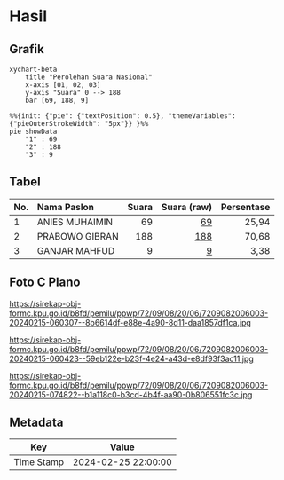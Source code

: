 # Hasil

## Grafik

```mermaid
xychart-beta
    title "Perolehan Suara Nasional"
    x-axis [01, 02, 03]
    y-axis "Suara" 0 --> 188
    bar [69, 188, 9]
```

```mermaid
%%{init: {"pie": {"textPosition": 0.5}, "themeVariables": {"pieOuterStrokeWidth": "5px"}} }%%
pie showData
    "1" : 69
    "2" : 188
    "3" : 9
```

## Tabel

| No. | Nama Paslon    | Suara | Suara (raw) | Persentase |
|:--- |:-------------- | -----:| -----------:| ----------:|
| 1   | ANIES MUHAIMIN | 69    | [69][p-1]   | 25,94      |
| 2   | PRABOWO GIBRAN | 188   | [188][p-2]  | 70,68      |
| 3   | GANJAR MAHFUD  | 9     | [9][p-3]    | 3,38       |


[p-1]: https://github.com/gigit-pemilu/pemilu-2024/blob/main/pilpres/hitung-suara/sub/72-sulawesi-tengah/sub/09-tojo-una-una/sub/08-tojo/sub/2006-uedele/sub/003-tps/sub/paslon-1.txt
[p-2]: https://github.com/gigit-pemilu/pemilu-2024/blob/main/pilpres/hitung-suara/sub/72-sulawesi-tengah/sub/09-tojo-una-una/sub/08-tojo/sub/2006-uedele/sub/003-tps/sub/paslon-2.txt
[p-3]: https://github.com/gigit-pemilu/pemilu-2024/blob/main/pilpres/hitung-suara/sub/72-sulawesi-tengah/sub/09-tojo-una-una/sub/08-tojo/sub/2006-uedele/sub/003-tps/sub/paslon-3.txt

## Foto C Plano

https://sirekap-obj-formc.kpu.go.id/b8fd/pemilu/ppwp/72/09/08/20/06/7209082006003-20240215-060307--8b6614df-e88e-4a90-8d11-daa1857df1ca.jpg

https://sirekap-obj-formc.kpu.go.id/b8fd/pemilu/ppwp/72/09/08/20/06/7209082006003-20240215-060423--59eb122e-b23f-4e24-a43d-e8df93f3ac11.jpg

https://sirekap-obj-formc.kpu.go.id/b8fd/pemilu/ppwp/72/09/08/20/06/7209082006003-20240215-074822--b1a118c0-b3cd-4b4f-aa90-0b806551fc3c.jpg


## Metadata

| Key        | Value               |
| ---------- | ------------------- |
| Time Stamp | 2024-02-25 22:00:00 |



